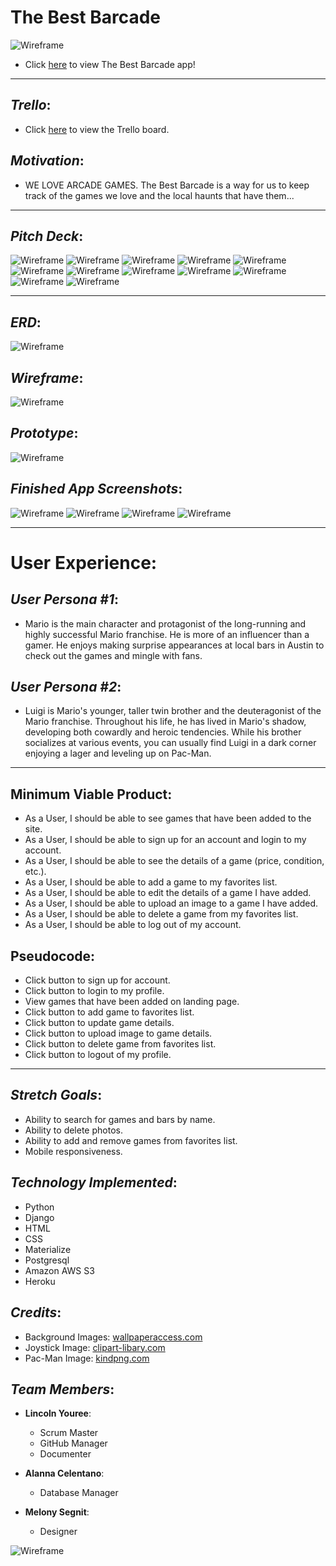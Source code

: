 # __The Best Barcade__

![Wireframe](https://i.imgur.com/vhybyy9.png) 

* Click [here](https://thebestbarcade.herokuapp.com/) to view The Best Barcade app!

______________________________________________

## _Trello_:

* Click [here](https://trello.com/b/o3Ybyxxe/the-best-barcade-group-project) to view the Trello board. 

## _Motivation_:

* WE LOVE ARCADE GAMES. The Best Barcade is a way for us to keep track of the games we love and the local haunts that have them...    
______________________________________________

## _Pitch Deck_:

![Wireframe](https://i.imgur.com/fpJUmZV.png) 
![Wireframe](https://i.imgur.com/9HvNZag.png) 
![Wireframe](https://i.imgur.com/nl3IxpY.png) 
![Wireframe](https://i.imgur.com/SjbadbU.png)
![Wireframe](https://i.imgur.com/SSOlx6c.png) 
![Wireframe](https://i.imgur.com/pgvKC63.png)
![Wireframe](https://i.imgur.com/vSvgK7A.png) 
![Wireframe](https://i.imgur.com/6RiXeLh.png)
![Wireframe](https://i.imgur.com/eLeERhN.png) 
![Wireframe](https://i.imgur.com/pzPBF67.png)
![Wireframe](https://i.imgur.com/lHr5u93.png) 
![Wireframe](https://i.imgur.com/l4e4OkP.png)

______________________________________________

## _ERD_:

![Wireframe](https://i.imgur.com/Rr8KFng.jpg)

## _Wireframe_:

![Wireframe](https://i.imgur.com/HVv5rS2.png)

## _Prototype_:

![Wireframe](https://i.imgur.com/utdOhs1.jpg)

## _Finished App Screenshots_:

![Wireframe](https://i.imgur.com/WURm3Fz.png)
![Wireframe](https://i.imgur.com/CpFv3k8.png)
![Wireframe](https://i.imgur.com/tnz5aqZ.png)
![Wireframe](https://i.imgur.com/umQXhYJ.png)

______________________________________________

# __User Experience__: 

## _User Persona #1_:

* Mario is the main character and protagonist of the long-running and highly successful Mario franchise. He is more of an influencer than a gamer. He enjoys making surprise appearances at local bars in Austin to check out the games and mingle with fans. 

## _User Persona #2_:

* Luigi is Mario's younger, taller twin brother and the deuteragonist of the Mario franchise. Throughout his life, he has lived in Mario's shadow, developing both cowardly and heroic tendencies. While his brother socializes at various events, you can usually find Luigi in a dark corner enjoying a lager and leveling up on Pac-Man.
______________________________________________

## __Minimum Viable Product__:

* As a User, I should be able to see games that have been added to the site. 
* As a User, I should be able to sign up for an account and login to my account.
* As a User, I should be able to see the details of a game (price, condition, etc.).
* As a User, I should be able to add a game to my favorites list.
* As a User, I should be able to edit the details of a game I have added. 
* As a User, I should be able to upload an image to a game I have added.
* As a User, I should be able to delete a game from my favorites list. 
* As a User, I should be able to log out of my account.

## __Pseudocode__:

* Click button to sign up for account. 
* Click button to login to my profile.
* View games that have been added on landing page.
* Click button to add game to favorites list.
* Click button to update game details.
* Click button to upload image to game details. 
* Click button to delete game from favorites list.
* Click button to logout of my profile. 
______________________________________________

## _Stretch Goals_:

* Ability to search for games and bars by name.
* Ability to delete photos. 
* Ability to add and remove games from favorites list.
* Mobile responsiveness. 

## _Technology Implemented_:

* Python
* Django
* HTML
* CSS
* Materialize 
* Postgresql
* Amazon AWS S3 
* Heroku

## _Credits_:

* Background Images: [wallpaperaccess.com ](https://wallpaperaccess.com/)
* Joystick Image: [clipart-libary.com ](http://clipart-library.com/)
* Pac-Man Image: [kindpng.com](https://www.kindpng.com/) 

## _Team Members_:

* __Lincoln Youree__:
  - Scrum Master
  - GitHub Manager
  - Documenter

* __Alanna Celentano__:
  - Database Manager

* __Melony Segnit__:
  - Designer

![Wireframe](https://i.imgur.com/vhybyy9.png)
